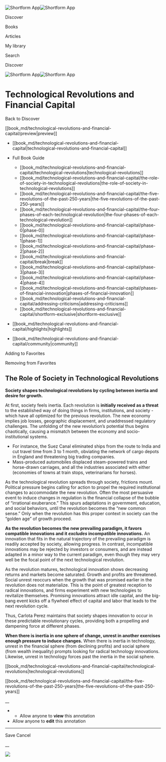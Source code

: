 ![Shortform App](/img/logo.36a2399e.svg)![Shortform App](/img/logo-dark.70c1b072.svg)

Discover

Books

Articles

My library

Search

Discover

![Shortform App](/img/logo.36a2399e.svg)![Shortform App](/img/logo-dark.70c1b072.svg)

# Technological Revolutions and Financial Capital

Back to Discover

[[book_md/technological-revolutions-and-financial-capital/preview|preview]]

  * [[book_md/technological-revolutions-and-financial-capital|technological-revolutions-and-financial-capital]]
  * Full Book Guide

    * [[book_md/technological-revolutions-and-financial-capital/technological-revolutions|technological-revolutions]]
    * [[book_md/technological-revolutions-and-financial-capital/the-role-of-society-in-technological-revolutions|the-role-of-society-in-technological-revolutions]]
    * [[book_md/technological-revolutions-and-financial-capital/the-five-revolutions-of-the-past-250-years|the-five-revolutions-of-the-past-250-years]]
    * [[book_md/technological-revolutions-and-financial-capital/the-four-phases-of-each-technological-revolution|the-four-phases-of-each-technological-revolution]]
    * [[book_md/technological-revolutions-and-financial-capital/phase-0|phase-0]]
    * [[book_md/technological-revolutions-and-financial-capital/phase-1|phase-1]]
    * [[book_md/technological-revolutions-and-financial-capital/phase-2|phase-2]]
    * [[book_md/technological-revolutions-and-financial-capital/break|break]]
    * [[book_md/technological-revolutions-and-financial-capital/phase-3|phase-3]]
    * [[book_md/technological-revolutions-and-financial-capital/phase-4|phase-4]]
    * [[book_md/technological-revolutions-and-financial-capital/phases-of-financial-innovation|phases-of-financial-innovation]]
    * [[book_md/technological-revolutions-and-financial-capital/addressing-criticisms|addressing-criticisms]]
    * [[book_md/technological-revolutions-and-financial-capital/shortform-exclusive|shortform-exclusive]]
  * [[book_md/technological-revolutions-and-financial-capital/highlights|highlights]]
  * [[book_md/technological-revolutions-and-financial-capital/community|community]]



Adding to Favorites 

Removing from Favorites 

## The Role of Society in Technological Revolutions

**Society shapes technological revolutions by cycling between inertia and desire for growth.**

At first, society feels inertia. Each revolution is **initially received as a threat** to the established way of doing things in firms, institutions, and society - which have all optimized for the previous revolution. The new economy implies job losses, geographic displacement, and unaddressed regulatory challenges. The unfolding of the new revolution’s potential thus begins chaotically, causing a mismatch between the economy and socio-institutional systems.

  * For instance, the Suez Canal eliminated ships from the route to India and cut travel time from 3 to 1 month, obviating the network of cargo depots in England and threatening big trading companies.
  * Mass-produced automobiles displaced steam-powered trains and horse-drawn carriages, and all the industries associated with either (economies of towns at train stops, veterinarians for horses).



As the technological revolution spreads through society, frictions mount. Political pressure begins calling for action to propel the required institutional changes to accommodate the new revolution. Often the most persuasive event to induce changes in regulation is the financial collapse of the bubble of “irrational exuberance.” This spurs adaptations in government, education, and social behaviors, until the revolution becomes the “new common sense.” Only when the revolution has this proper context in society can the “golden age” of growth proceed.

**As the revolution becomes the new prevailing paradigm, it favors compatible innovations and it _excludes_ incompatible innovations.** An innovation that fits in the natural trajectory of the prevailing paradigm is readily accepted by society, allowing progress. In contrast, incompatible innovations may be rejected by investors or consumers, and are instead adapted in a minor way to the current paradigm, even though they may very well be the focal point of the next technological revolution.

As the revolution matures, technological innovation shows decreasing returns and markets become saturated. Growth and profits are threatened. Social unrest reoccurs when the growth that was promised earlier in the revolution does not materialize. This is the point of greatest reception to radical innovations, and firms experiment with new technologies to revitalize themselves. Promising innovations attract idle capital, and the big-bang event kicks off a flywheel effect of capital and labor that leads to the next revolution cycle.

Thus, Carlota Perez maintains that society shapes innovation to occur in these predictable revolutionary cycles, providing both a propelling and dampening force at different phases.

**When there is inertia in one sphere of change, unrest in another exercises enough pressure to induce changes.** When there is inertia in technology, unrest in the financial sphere (from declining profits) and social sphere (from wealth inequality) prompts looking for radical technology innovations. Likewise, unrest in technology forces past the inertia in the social sphere.

[[book_md/technological-revolutions-and-financial-capital/technological-revolutions|technological-revolutions]]

[[book_md/technological-revolutions-and-financial-capital/the-five-revolutions-of-the-past-250-years|the-five-revolutions-of-the-past-250-years]]

__

  *   * Allow anyone to **view** this annotation
  * Allow anyone to **edit** this annotation



* * *

Save Cancel

__




![](https://bat.bing.com/action/0?ti=56018282&Ver=2&mid=522c789b-ac85-4299-82c0-59dccfbaad8a&sid=f30c5e70639211ee87d33f0876d93783&vid=f30c9700639211eeb3a75d830392c94f&vids=0&msclkid=N&pi=0&lg=en-US&sw=800&sh=600&sc=24&nwd=1&tl=Shortform%20%7C%20Technological%20Revolutions%20and%20Financial%20Capital&p=https%3A%2F%2Fwww.shortform.com%2Fapp%2Fbook%2Ftechnological-revolutions-and-financial-capital%2Fthe-role-of-society-in-technological-revolutions&r=&lt=399&evt=pageLoad&sv=1&rn=101833)
